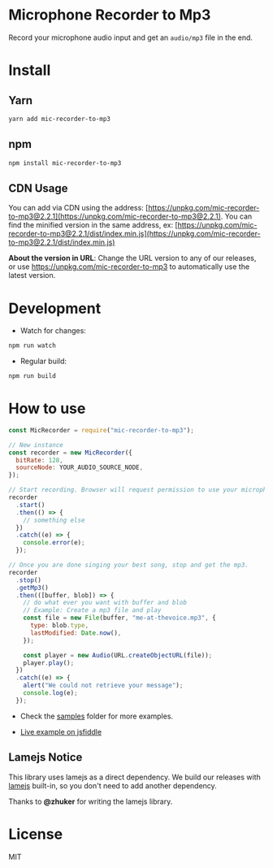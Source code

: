 # Microphone Recorder to Mp3

Record your microphone audio input and get an `audio/mp3` file in the end.

# Install

## Yarn

```bash
yarn add mic-recorder-to-mp3
```

## npm

```bash
npm install mic-recorder-to-mp3
```

## CDN Usage

You can add via CDN using the address: [https://unpkg.com/mic-recorder-to-mp3@2.2.1](https://unpkg.com/mic-recorder-to-mp3@2.2.1). You can find the minified version in the same address, ex: [https://unpkg.com/mic-recorder-to-mp3@2.2.1/dist/index.min.js](https://unpkg.com/mic-recorder-to-mp3@2.2.1/dist/index.min.js)

**About the version in URL**: Change the URL version to any of our releases, or use https://unpkg.com/mic-recorder-to-mp3 to automatically use the latest version.

# Development

- Watch for changes:

```bash
npm run watch
```

- Regular build:

```bash
npm run build
```

# How to use

```js
const MicRecorder = require("mic-recorder-to-mp3");

// New instance
const recorder = new MicRecorder({
  bitRate: 128,
  sourceNode: YOUR_AUDIO_SOURCE_NODE,
});

// Start recording. Browser will request permission to use your microphone.
recorder
  .start()
  .then(() => {
    // something else
  })
  .catch((e) => {
    console.error(e);
  });

// Once you are done singing your best song, stop and get the mp3.
recorder
  .stop()
  .getMp3()
  .then(([buffer, blob]) => {
    // do what ever you want with buffer and blob
    // Example: Create a mp3 file and play
    const file = new File(buffer, "me-at-thevoice.mp3", {
      type: blob.type,
      lastModified: Date.now(),
    });

    const player = new Audio(URL.createObjectURL(file));
    player.play();
  })
  .catch((e) => {
    alert("We could not retrieve your message");
    console.log(e);
  });
```

- Check the [samples](https://github.com/closeio/mic-recorder-to-mp3/tree/master/samples) folder for more examples.

- [Live example on jsfiddle](https://jsfiddle.net/8u5fbpx6/1/)

## Lamejs Notice

This library uses lamejs as a direct dependency. We build our releases with [lamejs](https://github.com/zhuker/lamejs/) built-in, so you don't need to add another dependency.

Thanks to **@zhuker** for writing the lamejs library.

# License

MIT
